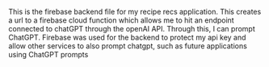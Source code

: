 This is the firebase backend file for my recipe recs application. This creates a url to a firebase cloud function which allows me to hit an endpoint connected to chatGPT through the openAI API. Through this, I can prompt ChatGPT. Firebase was used for the backend to protect my api key and allow other services to also prompt chatgpt, such as future applications using ChatGPT prompts
